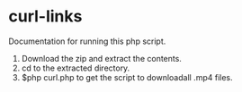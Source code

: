 # curl-links

Documentation for running this php script.
  1.  Download the zip and extract the contents.
  2.  cd to the extracted directory.
  3.  $php curl.php to get the script to downloadall .mp4 files.

